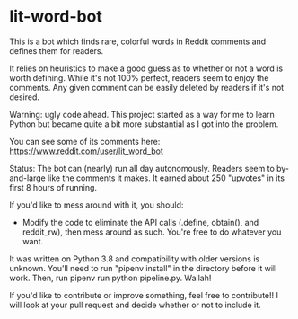 # lit-word-bot
This is a bot which finds rare, colorful words in Reddit comments and defines them for readers.

It relies on heuristics to make a good guess as to whether or not a word is worth defining. While it's not 100% perfect, readers seem to enjoy the comments. Any given comment can be easily deleted by readers if it's not desired.

Warning: ugly code ahead. This project started as a way for me to learn Python but became quite a bit more substantial as I got into the problem. 

You can see some of its comments here: https://www.reddit.com/user/lit_word_bot

Status: The bot can (nearly) run all day autonomously. Readers seem to by-and-large like the comments it makes. It earned about 250 "upvotes" in its first 8 hours of running.


If you'd like to mess around with it, you should:

- Modify the code to eliminate the API calls (.define, obtain(), and reddit_rw), then mess around as such. You're free to do whatever you want.

It was written on Python 3.8 and compatibility with older versions is unknown. You'll need to run "pipenv install" in the directory before it will work. Then, run pipenv run python pipeline.py. Wallah!

If you'd like to contribute or improve something, feel free to contribute!! I will look at your pull request and decide whether or not to include it.
